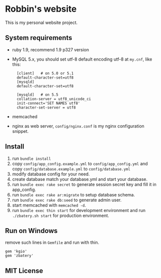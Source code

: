 # Robbin's website  

This is my personal website project.

## System requirements

* ruby 1.9, recommend 1.9 p327 version
* MySQL 5.x, you should set utf-8 default encoding utf-8 at `my.cnf`, like this:

        [client]   # on 5.0 or 5.1
        default-character-set=utf8
        [mysqld]
        default-character-set=utf8 

        [mysqld]   # on 5.5
        collation-server = utf8_unicode_ci
        init-connect='SET NAMES utf8'
        character-set-server = utf8

* memcached
* nginx as web server, `config/nginx.conf` is my nginx configuration snippet.

## Install
1. run `bundle install`
2. copy `config/app_config.example.yml` to `config/app_config.yml` and copy `config/database.example.yml` to `config/database.yml`
3. modify database config for your need.
4. create database match your database.yml and start your database.
5. run `bundle exec rake secret` to generate session secret key and fill it in app_config.
6. run `bundle exec rake ar:migrate` to setup database schema.
7. run `bundle exec rake db:seed` to generate admin user.
8. start memcached with `memcached -d`.
9. run `bundle exec thin start` for development environment and run `./zbatery.sh start` for production environment.

## Run on Windows

remove such lines in `Gemfile` and run with thin.

    gem 'kgio'
    gem 'zbatery'

## MIT License
